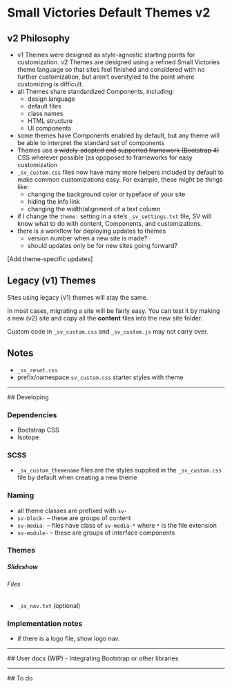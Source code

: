 # Small Victories Default Themes v2

## v2 Philosophy
+ v1 Themes were designed as style-agnostic starting points for customization. v2 Themes are designed using a refined Small Victories theme language so that sites feel finished and considered with no further customization, but aren’t overstyled to the point where customizing is difficult.
+ all Themes share standardized Components, including:
  + design language
  + default files
  + class names
  + HTML structure
  + UI components
+ some themes have Components enabled by default, but any theme will be able to interpret the standard set of components
+ Themes use ~~a widely-adopted and supported framework (Bootstrap 4)~~ CSS wherever possible (as oppposed to frameworks for easy customization
+ `_sv_custom.css` files now have many more helpers included by default to make common customizations easy. For example, these might be things like:
  + changing the background color or typeface of your site
  + hiding the info link
  + changing the width/alignment of a text column
+ if I change the `theme:` setting in a site’s `_sv_settings.txt` file, SV will know what to do with content, Components, and customizations.
+ there is a workflow for deploying updates to themes
  + version number when a new site is made?
  + should updates only be for new sites going forward?

[Add theme-specific updates]

## Legacy (v1) Themes
Sites using legacy (v1) themes will stay the same.

In most cases, migrating a site will be fairly easy. You can test it by making a new (v2) site and copy all the **content** files into the new site folder.

Custom code in `_sv_custom.css` and `_sv_custom.js` may not carry over.

## Notes
+ `_sv_reset.css`
+ prefix/namespace `sv_custom.css` starter styles with theme

<hr>
## Developing

### Dependencies
- Bootstrap CSS
- Isotope

### SCSS
- `_sv_custom_themename` files are the styles supplied in the `_sv_custom.css` file by default when creating a new theme

### Naming
- all theme classes are prefixed with `sv-`
- `sv-block-` – these are groups of content
- `sv-media-` – files have class of `sv-media-*` where `*` is the file extension
- `sv-module-` – these are groups of interface components

### Themes

##### Slideshow

###### Files
- `_sv_nav.txt` (optional)

### Implementation notes
- if there is a logo file, show logo nav.

<hr>
## User docs (WIP)
- Integrating Bootstrap or other libraries

<hr>
## To do
